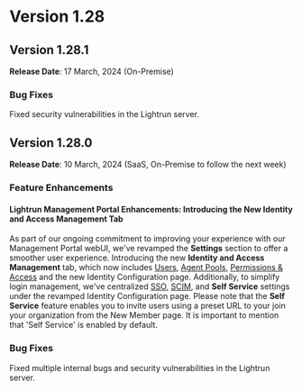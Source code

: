 # Version 1.28

## Version 1.28.1

**Release Date**: 17 March, 2024 (On-Premise)

### Bug Fixes

Fixed security vulnerabilities in the Lightrun server.

## Version 1.28.0

**Release Date**: 10 March, 2024 (SaaS, On-Premise to follow the next week)

### Feature Enhancements

#### Lightrun Management Portal Enhancements: Introducing the New Identity and Access Management Tab

As part of our ongoing commitment to improving your experience with our Management Portal webUI, we've revamped the **Settings** section to offer a smoother user experience. Introducing the new **Identity and Access Management** tab, which now includes [Users](/useradmin-roles/), [Agent Pools](/rbac/manage-pools/), [Permissions & Access](/rbac/manage-groups/) and the new Identity Configuration page. Additionally, to simplify login management, we've centralized [SSO](/sso/), [SCIM](/scim/), and **Self Service** settings under the revamped Identity Configuration page. Please note that the **Self Service** feature enables you to invite users using a preset URL to your join your organization from the New Member page. It is important to mention that 'Self Service' is enabled by default.

### Bug Fixes

Fixed multiple internal bugs and security vulnerabilities in the Lightrun server.
